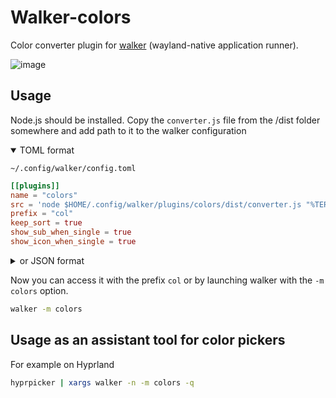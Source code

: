 # Walker-colors

Color converter plugin for [walker](https://github.com/abenz1267/walker) (wayland-native application runner).

![image](https://github.com/user-attachments/assets/345ef7a0-ca23-4530-a765-10256b3c2602)

## Usage

Node.js should be installed.
Copy the `converter.js` file from the /dist folder somewhere and add path to it to the walker configuration

<details open>
  <summary>TOML format</summary>
  
`~/.config/walker/config.toml`

```toml
[[plugins]]
name = "colors"
src = 'node $HOME/.config/walker/plugins/colors/dist/converter.js "%TERM%"'
prefix = "col"
keep_sort = true
show_sub_when_single = true
show_icon_when_single = true
```
</details>

<details>
  <summary>or JSON format</summary>
  
`~/.config/walker/config.json`

```json
   "plugins": [
        {
            "name": "colors",
            "src": "node $HOME/.config/walker/plugins/walker-colors/dist/converter.js \"%TERM%\"",
            "prefix": "col",
            "keep_sort": true,
            "show_sub_when_single": true,
            "show_icon_when_single": true
       },
```
</details>

Now you can access it with the prefix `col` or by launching walker with the `-m colors` option.

```bash
walker -m colors
```

## Usage as an assistant tool for color pickers

For example on Hyprland

```bash
hyprpicker | xargs walker -n -m colors -q
```
